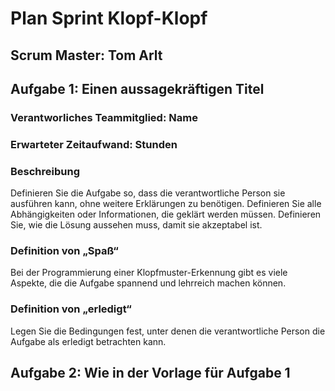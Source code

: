 # Plan Sprint Klopf-Klopf

## Scrum Master: Tom Arlt

## Aufgabe 1: Einen aussagekräftigen Titel

### Verantworliches Teammitglied: Name

### Erwarteter Zeitaufwand: Stunden

### Beschreibung
Definieren Sie die Aufgabe so, dass die verantwortliche Person sie ausführen kann, ohne weitere Erklärungen zu benötigen. Definieren Sie alle Abhängigkeiten oder Informationen, die geklärt werden müssen. Definieren Sie, wie die Lösung aussehen muss, damit sie akzeptabel ist.

### Definition von „Spaß“
Bei der Programmierung einer Klopfmuster-Erkennung gibt es viele Aspekte, die die Aufgabe spannend und lehrreich machen können. 

### Definition von „erledigt“
Legen Sie die Bedingungen fest, unter denen die verantwortliche Person die Aufgabe als erledigt betrachten kann.

## Aufgabe 2: Wie in der Vorlage für Aufgabe 1